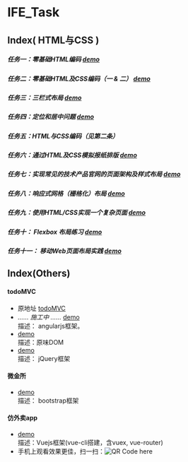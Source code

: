 ﻿# IFE_Task
## Index( HTML与CSS )

##### 任务一：零基础HTML编码 [demo](https://jarineee.github.io/IFE_Task/01/)
##### 任务二：零基础HTML及CSS编码（一 & 二）  [demo](https://jarineee.github.io/IFE_Task/02&5/)
##### 任务三：三栏式布局  [demo](https://jarineee.github.io/IFE_Task/03/)
##### 任务四：定位和居中问题  [demo](https://jarineee.github.io/IFE_Task/04/)
##### 任务五：HTML与CSS编码（见第二条）
##### 任务六：通过HTML及CSS模拟报纸排版 [demo](https://jarineee.github.io/IFE_Task/06/)
##### 任务七：实现常见的技术产品官网的页面架构及样式布局 [demo](https://jarineee.github.io/IFE_Task/07/)
##### 任务八：响应式网格（栅格化）布局  [demo](https://jarineee.github.io/IFE_Task/08/)
##### 任务九：使用HTML/CSS实现一个复杂页面  [demo](https://jarineee.github.io/IFE_Task/09/)
##### 任务十： Flexbox 布局练习  [demo](https://jarineee.github.io/IFE_Task/10/)
##### 任务十一： 移动Web页面布局实践  [demo](https://jarineee.github.io/IFE_Task/11/dist/)

## Index(Others)

#### todoMVC
- 原地址 [todoMVC](https://github.com/tastejs/todomvc-app-template)
-  *…… 施工中 ……* [demo](https://jarineee.github.io/IFE_Task/Others/todoMVC/AngularJS/dist)  <br/> 描述： angularjs框架。
- [demo](https://jarineee.github.io/IFE_Task/Others/todoMVC/DOM/dist)  <br/>描述：原味DOM
- [demo](https://jarineee.github.io/IFE_Task/Others/todoMVC/jQuery/dist) <br/> 描述： jQuery框架

#### 微金所
- [demo](https://jarineee.github.io/IFE_Task/Others/WJS/dist/)<br/>描述： bootstrap框架

#### 仿外卖app
- [demo](https://jarineee.github.io/IFE_Task/Others/E-takeout/dist/)<br/>描述：Vuejs框架(vue-cli搭建，含vuex, vue-router)
- 手机上观看效果更佳，扫一扫：![QR Code here](https://jarineee.github.io/IFE_Task/others-Etakeout.png)